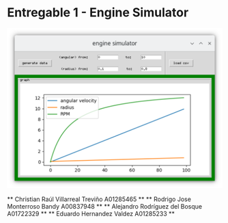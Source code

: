 # Entregable 1 - Engine Simulator

![graph :)](./screenshot.png)


** Christian Raúl Villarreal Treviño A01285465 **
** Rodrigo Jose Monterroso Bandy     A00837948 **
** Alejandro Rodríguez del Bosque    A01722329 **
** Eduardo Hernandez Valdez          A01285233 **
